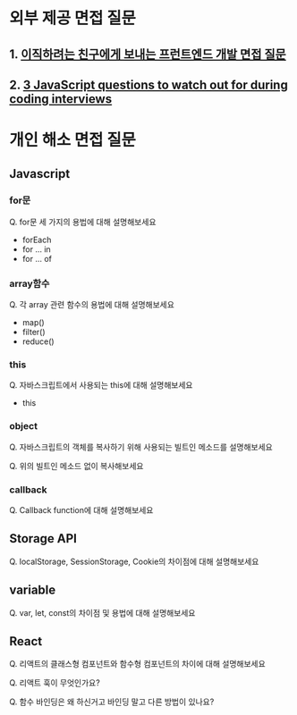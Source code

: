 # 외부 제공 면접 질문
## 1. [이직하려는 친구에게 보내는 프런트엔드 개발 면접 질문](https://joshua1988.github.io/web-development/interview/frontend-questions/)
## 2. [3 JavaScript questions to watch out for during coding interviews](https://www.freecodecamp.org/news/3-questions-to-watch-out-for-in-a-javascript-interview-725012834ccb/#.w16yelast)

# 개인 해소 면접 질문
## Javascript
### for문 
Q. for문 세 가지의 용법에 대해 설명해보세요
- forEach
- for ... in
- for ... of

### array함수
Q. 각 array 관련 함수의 용법에 대해 설명해보세요
- map()
- filter()
- reduce()

### this
Q. 자바스크립트에서 사용되는 this에 대해 설명해보세요
- this

### object
Q. 자바스크립트의 객체를 복사하기 위해 사용되는 빌트인 메소드를 설명해보세요

Q. 위의 빌트인 메소드 없이 복사해보세요

### callback
Q. Callback function에 대해 설명해보세요

## Storage API
Q. localStorage, SessionStorage, Cookie의 차이점에 대해 설명해보세요

## variable
Q. var, let, const의 차이점 및 용법에 대해 설명해보세요

## React
Q. 리액트의 클래스형 컴포넌트와 함수형 컴포넌트의 차이에 대해 설명해보세요

Q. 리액트 훅이 무엇인가요?

Q. 함수 바인딩은 왜 하신거고 바인딩 말고 다른 방법이 있나요?
